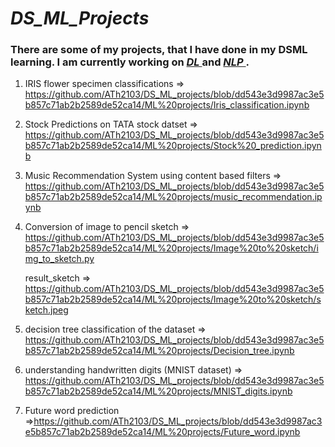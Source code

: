 <h1><i>DS_ML_Projects</i></h1>

<h3>There are some of my projects, that I have done in my DSML learning. I am currently working on <i><u> DL </u></i>and <i><u> NLP </u></i>.</h3>

1) IRIS flower specimen classifications
    => https://github.com/ATh2103/DS_ML_projects/blob/dd543e3d9987ac3e5b857c71ab2b2589de52ca14/ML%20projects/Iris_classification.ipynb

2) Stock Predictions on TATA stock datset
    => https://github.com/ATh2103/DS_ML_projects/blob/dd543e3d9987ac3e5b857c71ab2b2589de52ca14/ML%20projects/Stock%20_prediction.ipynb

3) Music Recommendation System using content based filters
    => https://github.com/ATh2103/DS_ML_projects/blob/dd543e3d9987ac3e5b857c71ab2b2589de52ca14/ML%20projects/music_recommendation.ipynb

4) Conversion of image to pencil sketch
    => https://github.com/ATh2103/DS_ML_projects/blob/dd543e3d9987ac3e5b857c71ab2b2589de52ca14/ML%20projects/Image%20to%20sketch/img_to_sketch.py
    
    result_sketch => https://github.com/ATh2103/DS_ML_projects/blob/dd543e3d9987ac3e5b857c71ab2b2589de52ca14/ML%20projects/Image%20to%20sketch/sketch.jpeg

5) decision tree classification of the dataset
    => https://github.com/ATh2103/DS_ML_projects/blob/dd543e3d9987ac3e5b857c71ab2b2589de52ca14/ML%20projects/Decision_tree.ipynb

6) understanding handwritten digits (MNIST dataset)
    => https://github.com/ATh2103/DS_ML_projects/blob/dd543e3d9987ac3e5b857c71ab2b2589de52ca14/ML%20projects/MNIST_digits.ipynb

7) Future word prediction
    =>https://github.com/ATh2103/DS_ML_projects/blob/dd543e3d9987ac3e5b857c71ab2b2589de52ca14/ML%20projects/Future_word.ipynb
